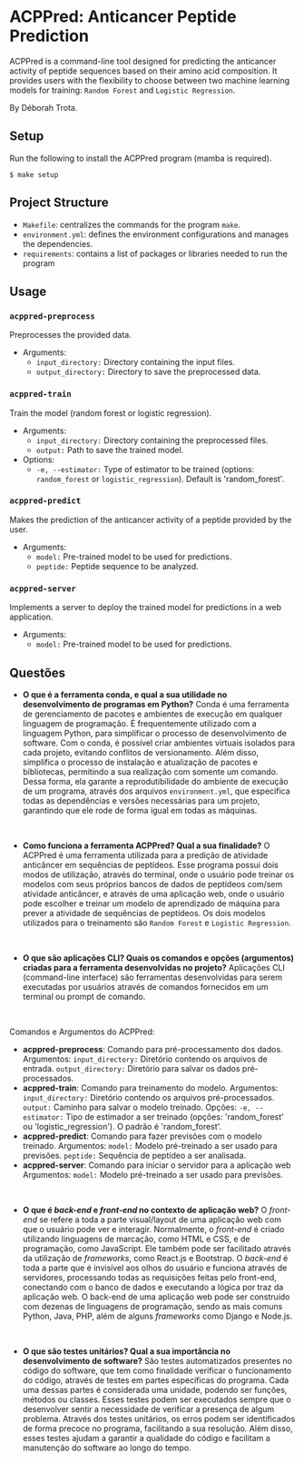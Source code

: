 # ACPPred: Anticancer Peptide Prediction

ACPPred is a command-line tool designed for predicting the anticancer activity of peptide sequences based on their amino acid composition. It provides users with the flexibility to choose between two machine learning models for training: `Random Forest` and `Logistic Regression`.


By Déborah Trota.


## Setup

Run the following to install the ACPPred program (mamba is required).

```
$ make setup
```

## Project Structure 

- `Makefile`: centralizes the commands for the program `make`.
- `environment.yml`: defines the environment configurations and manages the dependencies.
- `requirements`: contains a list of packages or libraries needed to run the program

## Usage

### `acppred-preprocess`

Preprocesses the provided data.

* Arguments:
    * `input_directory:` Directory containing the input files.
    * `output_directory:` Directory to save the preprocessed data.

### `acppred-train`

Train the model (random forest or logistic regression).

* Arguments:
   * `input_directory:` Directory containing the preprocessed files.
   * `output:` Path to save the trained model.
* Options:
   * `-e, --estimator:` Type of estimator to be trained (options: `random_forest` or `logistic_regression`). Default is 'random_forest'.

### `acppred-predict`

Makes the prediction of the anticancer activity of a peptide provided by the user.

* Arguments:
    * `model:` Pre-trained model to be used for predictions.
    * `peptide:` Peptide sequence to be analyzed.

### `acppred-server`

Implements a server to deploy the trained model for predictions in a web application.

* Arguments:
   * `model:` Pre-trained model to be used for predictions.


## Questões 

- **O que é a ferramenta conda, e qual a sua utilidade no desenvolvimento de programas em Python?** Conda é uma ferramenta de gerenciamento de pacotes e ambientes de execução em qualquer linguagem de programação. É frequentemente utilizado com a linguagem Python, para simplificar o processo de desenvolvimento de software. Com o conda, é possível criar ambientes virtuais isolados para cada projeto, evitando conflitos de versionamento. Além disso, simplifica o processo de instalação e atualização de pacotes e bibliotecas, permitindo a sua realização com somente um comando. Dessa forma, ela garante a reprodutibilidade do ambiente de execução de um programa, através dos arquivos `environment.yml`, que especifica todas as dependências e versões necessárias para um projeto, garantindo que ele rode de forma igual em todas as máquinas.
<br>

- **Como funciona a ferramenta ACPPred? Qual a sua finalidade?** O ACPPred é uma ferramenta utilizada para a predição de atividade anticâncer em sequências de peptídeos. Esse programa possui dois modos de utilização, através do terminal, onde o usuário pode treinar os modelos com seus próprios bancos de dados de peptídeos com/sem atividade anticâncer, e através de uma aplicação web, onde o usuário pode escolher e treinar um modelo de aprendizado de máquina para prever a atividade de sequências de peptídeos. Os dois modelos utilizados para o treinamento são `Random Forest` e `Logistic Regression`.   
<br>

- **O que são aplicações CLI? Quais os comandos e opções (argumentos) criadas para a ferramenta desenvolvidas no projeto?** Aplicações CLI (command-line interface) são ferramentas desenvolvidas para serem executadas por usuários através de comandos fornecidos em um terminal ou prompt de comando.
<br>

Comandos e Argumentos do ACPPred:  
- **acppred-preprocess**: Comando para pré-processamento dos dados.
    Argumentos:
    `input_directory:` Diretório contendo os arquivos de entrada.
    `output_directory:` Diretório para salvar os dados pré-processados.
- **acppred-train**: Comando para treinamento do modelo.
    Argumentos:
    `input_directory:` Diretório contendo os arquivos pré-processados.
    `output:` Caminho para salvar o modelo treinado.
    Opções:
    `-e, --estimator:` Tipo de estimador a ser treinado (opções: 'random_forest' ou 'logistic_regression'). O padrão é 'random_forest'.
- **acppred-predict**: Comando para fazer previsões com o modelo treinado.
    Argumentos:
    `model:` Modelo pré-treinado a ser usado para previsões.
    `peptide:` Sequência de peptídeo a ser analisada.
- **acppred-server**: Comando para iniciar o servidor para a aplicação web
    Argumentos:
    `model:` Modelo pré-treinado a ser usado para previsões.
<br>

- **O que é _back-end_ e _front-end_ no contexto de aplicação web?** O _front-end_ se refere a toda a parte visual/layout de uma aplicação web com que o usuário pode ver e interagir. Normalmente, o _front-end_ é criado utilizando linguagens de marcação, como HTML e CSS, e de programação, como JavaScript. Ele também pode ser facilitado através da utilização de _frameworks_, como React.js e Bootstrap. O _back-end_ é toda a parte que é invisível aos olhos do usuário e funciona através de servidores, processando todas as requisições feitas pelo front-end, conectando com o banco de dados e executando a lógica por traz da aplicação web. O back-end de uma aplicação web pode ser construído com dezenas de linguagens de programação, sendo as mais comuns Python, Java, PHP, além de alguns _frameworks_ como Django e Node.js. 
<br>

- **O que são testes unitários? Qual a sua importância no desenvolvimento de software?** São testes automatizados presentes no código do software, que tem como finalidade verificar o funcionamento do código, através de testes em partes específicas do programa. Cada uma dessas partes é considerada uma unidade, podendo ser funções, métodos ou classes. Esses testes podem ser executados sempre que o desenvolver sentir a necessidade de verificar a presença de algum problema. Através dos testes unitários, os erros podem ser identificados de forma precoce no programa, facilitando a sua resolução. Além disso, esses testes ajudam a garantir a qualidade do código e facilitam a manutenção do software ao longo do tempo.
